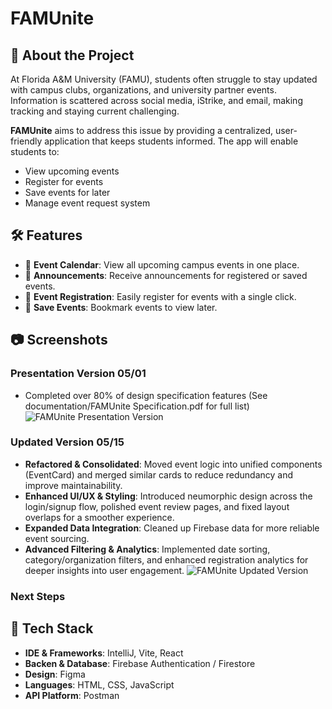 # **FAMUnite**

## 🚀 About the Project
At Florida A&M University (FAMU), students often struggle to stay updated with campus clubs, organizations, and university partner events. Information is scattered across social media, iStrike, and email, making tracking and staying current challenging.

**FAMUnite** aims to address this issue by providing a centralized, user-friendly application that keeps students informed. The app will enable students to:
- View upcoming events
- Register for events
- Save events for later
- Manage event request system

## 🛠️ Features
- 📅 **Event Calendar**: View all upcoming campus events in one place.
- 🔔 **Announcements**: Receive announcements for registered or saved events.
- 📌 **Event Registration**: Easily register for events with a single click.
- 💾 **Save Events**: Bookmark events to view later.



## 📷 Screenshots

### Presentation Version 05/01
- Completed over 80% of design specification features (See documentation/FAMUnite Specification.pdf for full list)
![FAMUnite Presentation Version](documentation/FAMUnitePresentationVersion.gif)

### Updated Version 05/15
- **Refactored & Consolidated**: Moved event logic into unified components (EventCard) and merged similar cards to reduce redundancy and improve maintainability.
- **Enhanced UI/UX & Styling**: Introduced neumorphic design across the login/signup flow, polished event review pages, and fixed layout overlaps for a smoother experience.
- **Expanded Data Integration**: Cleaned up Firebase data for more reliable event sourcing.
- **Advanced Filtering & Analytics**: Implemented date sorting, category/organization filters, and enhanced registration analytics for deeper insights into user engagement.
![FAMUnite Updated Version](documentation/FAMUniteUpdate0515.gif)

### Next Steps


## 🧰 Tech Stack
- **IDE & Frameworks**: IntelliJ, Vite, React
- **Backen & Database**: Firebase Authentication / Firestore
- **Design**: Figma
- **Languages**: HTML, CSS, JavaScript
- **API Platform**: Postman
